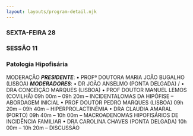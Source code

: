 ```yaml
---
layout: layouts/program-detail.njk
---
```

### SEXTA-FEIRA 28
### SESSÃO 11
### Patologia Hipofisária

MODERAÇÃO
***PRESIDENTE***: • PROFª DOUTORA MARIA JOÃO BUGALHO (LISBOA)
***MODERADORES***: • DR JOÃO ANSELMO (PONTA DELGADA) /
• DRA CONCEIÇÃO MARQUES (LISBOA)
• PROF DOUTOR MANUEL LEMOS (COVILHÃ)
09h 00m – 09h 20m – INCIDENTALOMAS DA HIPÓFISE – ABORDAGEM INICIAL
• PROF DOUTOR PEDRO MARQUES (LISBOA)
09h 20m – 09h 40m – HIPERPROLACTINÉMIA
• DRA CLAUDIA AMARAL (PORTO)
09h 40m – 10h 00m – MACROADENOMAS HIPOFISÁRIOS DE INCIDÊNCIA FAMILIAR
• DRA CAROLINA CHAVES (PONTA DELGADA)
10h 00m – 10h 20m – DISCUSSÃO
